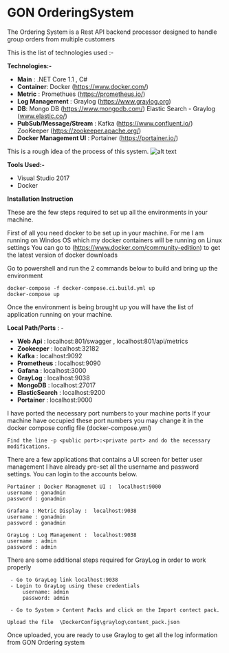 # GON OrderingSystem

The Ordering System is a Rest API backend processor 
designed to handle group orders from multiple customers

This is the list of technologies used :- 

**Technologies:-**

- **Main** : .NET Core 1.1 , C#
- **Container**: Docker (https://www.docker.com/)
- **Metric** : Promethues (https://prometheus.io/)
- **Log Management** : Graylog (https://www.graylog.org)
- **DB**: Mongo DB  (https://www.mongodb.com/)
      Elastic Search - Graylog  (www.elastic.co/)
- **PubSub/Message/Stream** : Kafka (https://www.confluent.io/)
                          ZooKeeper (https://zookeeper.apache.org/)
- **Docker Management UI** : Portainer (https://portainer.io/)

This is a rough idea of the process of this system.
![alt text](http://www.codedsphere.com/wp-content/uploads/2017/08/Gonsystem.png)

**Tools Used:-**
- Visual Studio 2017
- Docker

**Installation Instruction**

These are the few steps required to set up all the environments in your machine.

First of all you need docker to be set up in your machine. 
For me I am running on Windos OS which my docker containers will be running on Linux settings
You can go to (https://www.docker.com/community-edition) to get the latest version of docker downloads

Go to powershell and run the 2 commands below to build and bring up the environment

```
docker-compose -f docker-compose.ci.build.yml up
docker-compose up
```

Once the environment is being brought up you will have the list of application running on your machine.

**Local Path/Ports** : -

- **Web Api** : localhost:801/swagger , localhost:801/api/metrics
- **Zookeeper** : localhost:32182
- **Kafka** : localhost:9092
- **Prometheus** : localhost:9090
- **Gafana** : localhost:3000
- **GrayLog** : localhost:9038
- **MongoDB** : localhost:27017
- **ElasticSearch** : localhost:9200
- **Portainer** : localhost:9000

I have ported the necessary port numbers to your machine ports
If your machine have occupied these port numbers you may change it in the docker compose config file (docker-compose.yml) 

```
Find the line -p <public port>:<private port> and do the necessary modifications.
```

There are a few applications that contains a UI screen for better user management
I have already pre-set all the username and password settings. You can login to the accounts below.

```
Portainer : Docker Managmenet UI :  localhost:9000 
username : gonadmin 
password : gonadmin

Grafana : Metric Display :  localhost:9038 
username : gonadmin 
password : gonadmin

GrayLog : Log Management :  localhost:9038 
username : admin 
password : admin
```

There are some additional steps required for GrayLog in order to work properly
```
 - Go to GrayLog link localhost:9038 
 - Login to GrayLog using these credentials
     username: admin
     password: admin
     
 - Go to System > Content Packs and click on the Import contect pack.

Upload the file  \DockerConfig\graylog\content_pack.json
```

Once uploaded, you are ready to use Graylog to get all the log information from GON Ordering system
